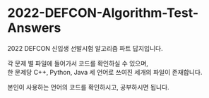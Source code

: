 # 2022-DEFCON-Algorithm-Test-Answers
2022 DEFCON 신입생 선발시험 알고리즘 파트 답지입니다.

각 문제 별 파일에 들어가서 코드를 확인하실 수 있으며, <br>
한 문제당 C++, Python, Java 세 언어로 쓰여진 세개의 파일이 존재합니다. <p>
본인이 사용하는 언어의 코드를 확인하시고, 공부하시면 됩니다.

